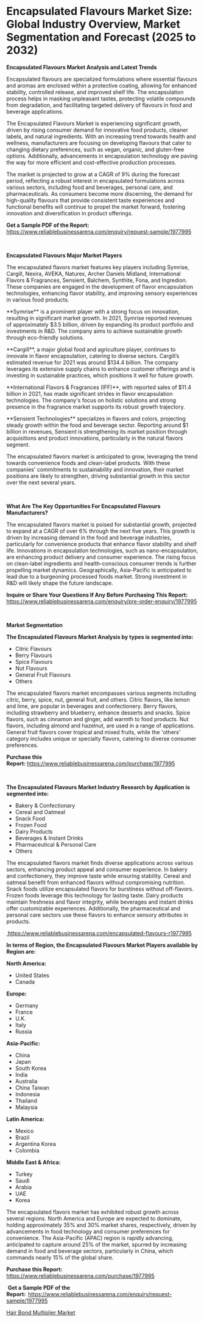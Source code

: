 <p><h1>Encapsulated Flavours Market Size: Global Industry Overview, Market Segmentation and Forecast (2025 to 2032)</h1></p><p><strong>Encapsulated Flavours Market Analysis and Latest Trends</strong></p>
<p><p>Encapsulated flavours are specialized formulations where essential flavours and aromas are enclosed within a protective coating, allowing for enhanced stability, controlled release, and improved shelf life. The encapsulation process helps in masking unpleasant tastes, protecting volatile compounds from degradation, and facilitating targeted delivery of flavours in food and beverage applications. </p><p>The Encapsulated Flavours Market is experiencing significant growth, driven by rising consumer demand for innovative food products, cleaner labels, and natural ingredients. With an increasing trend towards health and wellness, manufacturers are focusing on developing flavours that cater to changing dietary preferences, such as vegan, organic, and gluten-free options. Additionally, advancements in encapsulation technology are paving the way for more efficient and cost-effective production processes. </p><p>The market is projected to grow at a CAGR of 9% during the forecast period, reflecting a robust interest in encapsulated formulations across various sectors, including food and beverages, personal care, and pharmaceuticals. As consumers become more discerning, the demand for high-quality flavours that provide consistent taste experiences and functional benefits will continue to propel the market forward, fostering innovation and diversification in product offerings.</p></p>
<p><strong>Get a Sample PDF of the Report:&nbsp;</strong> <a href="https://www.reliablebusinessarena.com/enquiry/request-sample/1977995?utm_campaign=2187&utm_medium=2&utm_source=Github&utm_content=ia&utm_term=05042025&utm_id=encapsulated-flavours">https://www.reliablebusinessarena.com/enquiry/request-sample/1977995</a></p>
<p>&nbsp;</p>
<p><strong>Encapsulated Flavours Major Market Players</strong></p>
<p><p>The encapsulated flavors market features key players including Symrise, Cargill, Nexira, AVEKA, Naturex, Archer Daniels Midland, International Flavors & Fragrances, Sensient, Balchem, Synthite, Fona, and Ingredion. These companies are engaged in the development of flavor encapsulation technologies, enhancing flavor stability, and improving sensory experiences in various food products.</p><p>**Symrise** is a prominent player with a strong focus on innovation, resulting in significant market growth. In 2021, Symrise reported revenues of approximately $3.5 billion, driven by expanding its product portfolio and investments in R&D. The company aims to achieve sustainable growth through eco-friendly solutions.</p><p>**Cargill**, a major global food and agriculture player, continues to innovate in flavor encapsulation, catering to diverse sectors. Cargill’s estimated revenue for 2021 was around $134.4 billion. The company leverages its extensive supply chains to enhance customer offerings and is investing in sustainable practices, which positions it well for future growth.</p><p>**International Flavors & Fragrances (IFF)**, with reported sales of $11.4 billion in 2021, has made significant strides in flavor encapsulation technologies. The company's focus on holistic solutions and strong presence in the fragrance market supports its robust growth trajectory.</p><p>**Sensient Technologies** specializes in flavors and colors, projecting steady growth within the food and beverage sector. Reporting around $1 billion in revenues, Sensient is strengthening its market position through acquisitions and product innovations, particularly in the natural flavors segment.</p><p>The encapsulated flavors market is anticipated to grow, leveraging the trend towards convenience foods and clean-label products. With these companies' commitments to sustainability and innovation, their market positions are likely to strengthen, driving substantial growth in this sector over the next several years.</p></p>
<p>&nbsp;</p>
<p><strong>What Are The Key Opportunities For Encapsulated Flavours Manufacturers?</strong></p>
<p><p>The encapsulated flavors market is poised for substantial growth, projected to expand at a CAGR of over 6% through the next five years. This growth is driven by increasing demand in the food and beverage industries, particularly for convenience products that enhance flavor stability and shelf life. Innovations in encapsulation technologies, such as nano-encapsulation, are enhancing product delivery and consumer experience. The rising focus on clean-label ingredients and health-conscious consumer trends is further propelling market dynamics. Geographically, Asia-Pacific is anticipated to lead due to a burgeoning processed foods market. Strong investment in R&D will likely shape the future landscape.</p></p>
<p><strong>Inquire or Share Your Questions If Any Before Purchasing This Report:</strong> <a href="https://www.reliablebusinessarena.com/enquiry/pre-order-enquiry/1977995?utm_campaign=2187&utm_medium=2&utm_source=Github&utm_content=ia&utm_term=05042025&utm_id=encapsulated-flavours">https://www.reliablebusinessarena.com/enquiry/pre-order-enquiry/1977995</a></p>
<p>&nbsp;</p>
<p><strong>Market Segmentation</strong></p>
<p><strong>The Encapsulated Flavours Market Analysis by types is segmented into:</strong></p>
<p><ul><li>Citric Flavours</li><li>Berry Flavours</li><li>Spice Flavours</li><li>Nut Flavours</li><li>General Fruit Flavours</li><li>Others</li></ul></p>
<p><p>The encapsulated flavors market encompasses various segments including citric, berry, spice, nut, general fruit, and others. Citric flavors, like lemon and lime, are popular in beverages and confectionery. Berry flavors, including strawberry and blueberry, enhance desserts and snacks. Spice flavors, such as cinnamon and ginger, add warmth to food products. Nut flavors, including almond and hazelnut, are used in a range of applications. General fruit flavors cover tropical and mixed fruits, while the 'others' category includes unique or specialty flavors, catering to diverse consumer preferences.</p></p>
<p><strong>Purchase this Report:&nbsp;</strong><a href="https://www.reliablebusinessarena.com/purchase/1977995?utm_campaign=2187&utm_medium=2&utm_source=Github&utm_content=ia&utm_term=05042025&utm_id=encapsulated-flavours">https://www.reliablebusinessarena.com/purchase/1977995</a></p>
<p>&nbsp;</p>
<p><strong>The Encapsulated Flavours Market Industry Research by Application is segmented into:</strong></p>
<p><ul><li>Bakery & Confectionary</li><li>Cereal and Oatmeal</li><li>Snack Food</li><li>Frozen Food</li><li>Dairy Products</li><li>Beverages & Instant Drinks</li><li>Pharmaceutical & Personal Care</li><li>Others</li></ul></p>
<p><p>The encapsulated flavors market finds diverse applications across various sectors, enhancing product appeal and consumer experience. In bakery and confectionery, they improve taste while ensuring stability. Cereal and oatmeal benefit from enhanced flavors without compromising nutrition. Snack foods utilize encapsulated flavors for burstiness without off-flavors. Frozen foods leverage this technology for lasting taste. Dairy products maintain freshness and flavor integrity, while beverages and instant drinks offer customizable experiences. Additionally, the pharmaceutical and personal care sectors use these flavors to enhance sensory attributes in products.</p></p>
<p><a href="https://www.reliablebusinessarena.com/encapsulated-flavours-r1977995?utm_campaign=2187&utm_medium=2&utm_source=Github&utm_content=ia&utm_term=05042025&utm_id=encapsulated-flavours">&nbsp;https://www.reliablebusinessarena.com/encapsulated-flavours-r1977995</a></p>
<p><strong>In terms of Region, the Encapsulated Flavours Market Players available by Region are:</strong></p>
<p>
    <p> <strong> North America: </strong>
        <ul>
            <li>United States</li>
            <li>Canada</li>
        </ul>
        </p> 
    <p> <strong> Europe: </strong>
        <ul>
            <li>Germany</li>
            <li>France</li>
            <li>U.K.</li>
            <li>Italy</li>
            <li>Russia</li>
        </ul>
        </p> 
    <p> <strong> Asia-Pacific: </strong>
        <ul>
            <li>China</li>
            <li>Japan</li>
            <li>South Korea</li>
            <li>India</li>
            <li>Australia</li>
            <li>China Taiwan</li>
            <li>Indonesia</li>
            <li>Thailand</li>
            <li>Malaysia</li>
        </ul>
        </p> 
    <p> <strong> Latin America: </strong>
        <ul>
            <li>Mexico</li>
            <li>Brazil</li>
            <li>Argentina Korea</li>
            <li>Colombia</li>
        </ul>
        </p> 
    <p> <strong> Middle East & Africa: </strong>
        <ul>
            <li>Turkey</li>
            <li>Saudi</li>
            <li>Arabia</li>
            <li>UAE</li>
            <li>Korea</li>
        </ul>
    </p>
    </p>
<p><p>The encapsulated flavors market has exhibited robust growth across several regions. North America and Europe are expected to dominate, holding approximately 35% and 30% market shares, respectively, driven by advancements in food technology and consumer preferences for convenience. The Asia-Pacific (APAC) region is rapidly advancing, anticipated to capture around 25% of the market, spurred by increasing demand in food and beverage sectors, particularly in China, which commands nearly 15% of the global share.</p></p>
<p><strong>Purchase this Report: </strong><a href="https://www.reliablebusinessarena.com/purchase/1977995?utm_campaign=2187&utm_medium=2&utm_source=Github&utm_content=ia&utm_term=05042025&utm_id=encapsulated-flavours">https://www.reliablebusinessarena.com/purchase/1977995</a></p>
<p>&nbsp;<strong>Get a Sample PDF of the Report:&nbsp;&nbsp;</strong><a href="https://www.reliablebusinessarena.com/enquiry/request-sample/1977995?utm_campaign=2187&utm_medium=2&utm_source=Github&utm_content=ia&utm_term=05042025&utm_id=encapsulated-flavours">https://www.reliablebusinessarena.com/enquiry/request-sample/1977995</a></p>
<p><strong></strong></p>
<p><p><a href="https://github.com/mauripalmi/Market-Research-Report-List-6/blob/main/hair-bond-multiplier-market.md?utm_campaign=2187&utm_medium=2&utm_source=Github&utm_content=ia&utm_term=05042025&utm_id=encapsulated-flavours">Hair Bond Multiplier Market</a></p></p>